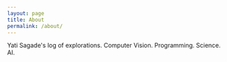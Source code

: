 ```yaml
---
layout: page
title: About
permalink: /about/
---
```


Yati Sagade's log of explorations. Computer Vision. Programming. Science. AI.

